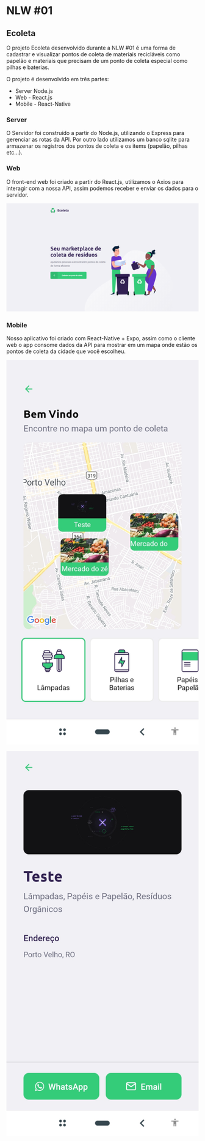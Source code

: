 # NLW #01

## Ecoleta

O projeto Ecoleta desenvolvido durante a NLW #01 é uma forma de cadastrar e visualizar pontos de coleta de materiais recicláveis como papelão e materiais que precisam de um ponto de coleta especial como pilhas e baterias.

O projeto é desenvolvido em três partes: 

- Server Node.js
- Web - React.js
- Mobile - React-Native

### Server

O Servidor foi construído a partir do Node.js, utilizando o Express para gerenciar as rotas da API. Por outro lado utilizamos um banco sqlite para armazenar os registros dos pontos de coleta e os items (papelão, pilhas etc...).

### Web

O front-end web foi criado a partir do React.js, utilizamos o Axios para interagir com a nossa API, assim podemos receber e enviar os dados para o servidor.

![readme_files/Untitled.png](readme_files/Untitled.png)

### Mobile

Nosso aplicativo foi criado com React-Native + Expo, assim como o cliente web o app consome dados da API para mostrar em um mapa onde estão os pontos de coleta da cidade que você escolheu.

![readme_files/Screenshot_2020-06-06-12-33-43-547_host.exp.exponent.jpg](readme_files/Screenshot_2020-06-06-12-33-43-547_host.exp.exponent.jpg)

![readme_files/Screenshot_2020-06-06-12-33-51-616_host.exp.exponent.jpg](readme_files/Screenshot_2020-06-06-12-33-51-616_host.exp.exponent.jpg)